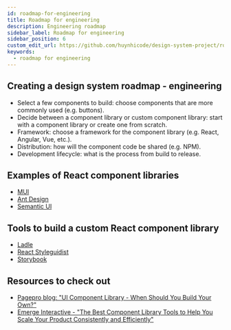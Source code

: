 ```yaml
---
id: roadmap-for-engineering
title: Roadmap for engineering
description: Engineering roadmap
sidebar_label: Roadmap for engineering
sidebar_position: 6
custom_edit_url: https://github.com/huynhicode/design-system-project/roadmap-for-engineering.md
keywords:
  - roadmap for engineering
---
```


## Creating a design system roadmap - engineering

- Select a few components to build: choose components that are more commonly used (e.g. buttons).
- Decide between a component library or custom component library: start with a component library or create one from scratch.
- Framework: choose a framework for the component library (e.g. React, Angular, Vue, etc.).
- Distribution: how will the component code be shared (e.g. NPM).
- Development lifecycle: what is the process from build to release.

## Examples of React component libraries

- [MUI](https://mui.com/)
- [Ant Design](https://ant.design/)
- [Semantic UI](https://semantic-ui.com/)

## Tools to build a custom React component library

- [Ladle](https://ladle.dev/)
- [React Styleguidist](https://react-styleguidist.js.org/)
- [Storybook](https://storybook.js.org/)

## Resources to check out

- [Pagepro blog: "UI Component Library - When Should You Build Your Own?"](https://pagepro.co/blog/custom-ui-library/)
- [Emerge Interactive - "The Best Component Library Tools to Help You Scale Your Product Consistently and Efficiently"](https://www.emergeinteractive.com/insights/detail/how-to-ux-ui-design-system-component-library/)
